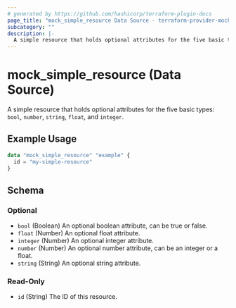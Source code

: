 ```yaml
---
# generated by https://github.com/hashicorp/terraform-plugin-docs
page_title: "mock_simple_resource Data Source - terraform-provider-mock"
subcategory: ""
description: |-
  A simple resource that holds optional attributes for the five basic types: bool, number, string, float, and integer.
---
```


# mock_simple_resource (Data Source)

A simple resource that holds optional attributes for the five basic types: `bool`, `number`, `string`, `float`, and `integer`.

## Example Usage

```terraform
data "mock_simple_resource" "example" {
  id = "my-simple-resource"
}
```

<!-- schema generated by tfplugindocs -->
## Schema

### Optional

- `bool` (Boolean) An optional boolean attribute, can be true or false.
- `float` (Number) An optional float attribute.
- `integer` (Number) An optional integer attribute.
- `number` (Number) An optional number attribute, can be an integer or a float.
- `string` (String) An optional string attribute.

### Read-Only

- `id` (String) The ID of this resource.



